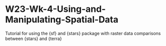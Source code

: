 # W23-Wk-4-Using-and-Manipulating-Spatial-Data
Tutorial for using the {sf} and {stars} package with raster data comparisons between {stars} and {terra}
